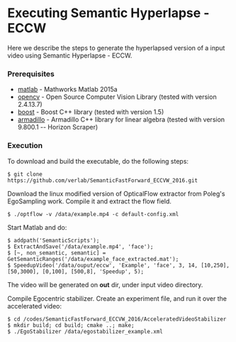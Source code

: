 # Executing Semantic Hyperlapse - ECCW

Here we describe the steps to generate the hyperlapsed version of a input video using Semantic Hyperlapse - ECCW.

### Prerequisites ###

* [matlab](https://www.mathworks.com/products/matlab.html) - Mathworks Matlab 2015a
* [opencv](https://github.com/opencv/opencv) - Open Source Computer Vision Library (tested with version 2.4.13.7)
* [boost](https://www.boost.org/) - Boost C++ library (tested with version 1.5)
* [armadillo](http://arma.sourceforge.net/) - Armadillo C++ library for linear algebra (tested with version 9.800.1 -- Horizon Scraper)

### Execution ###

To download and build the executable, do the following steps:

```
$ git clone https://github.com/verlab/SemanticFastForward_ECCVW_2016.git
```
Download the linux modified version of OpticalFlow extractor from Poleg's EgoSampling work. Compile it and extract the flow field.

```
$ ./optflow -v /data/example.mp4 -c default-config.xml
```

Start Matlab and do:

```
$ addpath('SemanticScripts');
$ ExtractAndSave('/data/example.mp4', 'face');
$ [~, non_semantic, semantic] = GetSemanticRanges('/data/example_face_extracted.mat');
$ SpeedupVideo('/data/ouput/eccw', 'Example', 'face', 3, 14, [10,250], [50,3000], [0,100], [500,8], 'Speedup', 5);
```

The video will be generated on **out** dir, under input video directory.

Compile Egocentric stabilizer. Create an experiment file, and run it over the accelerated video:

```
$ cd /codes/SemanticFastForward_ECCVW_2016/AcceleratedVideoStabilizer
$ mkdir build; cd build; cmake ..; make;
$ ./EgoStabilizer /data/egostabilizer_example.xml
```